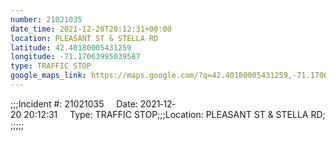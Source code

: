 ```yaml
---
number: 21021035
date_time: 2021-12-20T20:12:31+00:00
location: PLEASANT ST & STELLA RD
latitude: 42.40180005431259
longitude: -71.17063995039587
type: TRAFFIC STOP
google_maps_link: https://maps.google.com/?q=42.40180005431259,-71.17063995039587
---
```


;;;Incident #: 21021035     Date: 2021‐12‐20 20:12:31     Type: TRAFFIC STOP;;;Location: PLEASANT ST & STELLA RD;;;;;;
